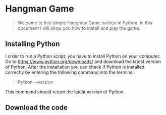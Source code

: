 # Hangman Game

> Welcome to this simple Hangman Game written in Python. In this document I will show you how to install and play the game.

## Installing Python

I order to run a Python script, you have to install Python on your computer. Go to https://www.python.org/downloads/ and download the latest version of Python. After the installation you can check if Python is installed correctly by entering the following command into the terminal:

> Python --version

This command should return the latest version of Python.

## Download the code

